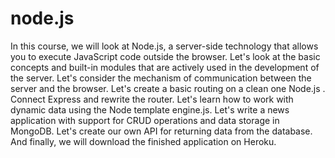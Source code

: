 # node.js
In this course, we will look at Node.js, a server-side technology that allows you to execute JavaScript code outside the browser. Let's look at the basic concepts and built-in modules that are actively used in the development of the server. Let's consider the mechanism of communication between the server and the browser. Let's create a basic routing on a clean one Node.js . Connect Express and rewrite the router. Let's learn how to work with dynamic data using the Node template engine.js. Let's write a news application with support for CRUD operations and data storage in MongoDB. Let's create our own API for returning data from the database. And finally, we will download the finished application on Heroku.
